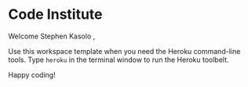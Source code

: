 # Code Institute

Welcome Stephen Kasolo ,

Use this workspace template when you need the Heroku command-line tools. Type `heroku` in the terminal window to run the Heroku toolbelt.

Happy coding!
